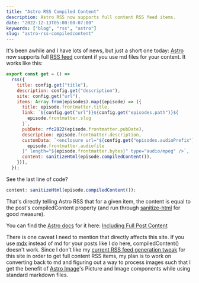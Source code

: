 ```yaml
---
title: "Astro RSS Compiled Content"
description: Astro RSS now supports full content RSS feed items.
date: "2022-12-13T05:00:00-07:00"
keywords: ["blog", "rss", "astro"]
slug: "astro-rss-compiledcontent"
---
```


It's been awhile and I have lots of news, but just a short one today: [Astro](https://astro.build) now supports full [RSS feed](https://docs.astro.build/en/guides/rss/) content if you use md files for your content. It works like this:

```javascript title="src/pages/rss.xml.js"
export const get = () =>
  rss({
    title: config.get("title"),
    description: config.get("description"),
    site: config.get("url"),
    items: Array.from(episodes).map((episode) => ({
      title: episode.frontmatter.title,
      link: `${config.get("url")}${config.get("episodes.path")}${
        episode.frontmatter.slug
      }`,
      pubDate: rfc2822(episode.frontmatter.pubDate),
      description: episode.frontmatter.description,
      customData: `<enclosure url="${config.get("episodes.audioPrefix")}/${
        episode.frontmatter.audiofile
      }" length="${episode.frontmatter.bytes}" type="audio/mpeg" />`,
      content: sanitizeHtml(episode.compiledContent()),
    })),
  });
```

See the last line of code?

```javascript
content: sanitizeHtml(episode.compiledContent());
```

That's directly telling Astro RSS that for a given item, the content is equal to the post's compiledContent property (and run through [sanitize-html](https://www.npmjs.com/package/sanitize-html) for good measure).

You can find the [Astro docs](https://docs.astro.build/en/getting-started/) for it here: [Including Full Post Content](https://docs.astro.build/en/guides/rss/#including-full-post-content)

There is one caveat I need to mention that directly affects this site. If you use [mdx](https://mdxjs.com) instead of md for your posts like I do here, compiledContent() doesn't work. Since I don't like my [current RSS feed generation tweak](/rss-pt2) for this site in order to get full content RSS items, my plan is to work on converting back to md and figuring out a way to process images such that I get the benefit of [Astro Image](https://www.npmjs.com/package/@astrojs/image)'s Picture and Image components while using standard markdown files.
